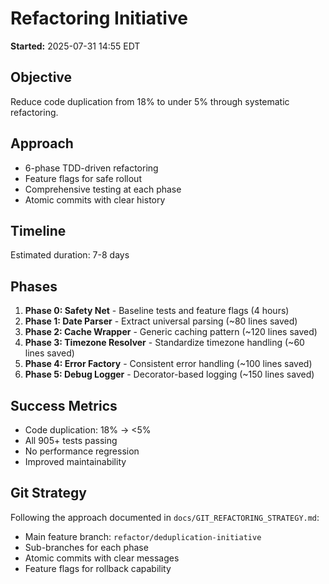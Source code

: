 # Refactoring Initiative

**Started:** 2025-07-31 14:55 EDT

## Objective
Reduce code duplication from 18% to under 5% through systematic refactoring.

## Approach
- 6-phase TDD-driven refactoring
- Feature flags for safe rollout  
- Comprehensive testing at each phase
- Atomic commits with clear history

## Timeline
Estimated duration: 7-8 days

## Phases
1. **Phase 0: Safety Net** - Baseline tests and feature flags (4 hours)
2. **Phase 1: Date Parser** - Extract universal parsing (~80 lines saved)
3. **Phase 2: Cache Wrapper** - Generic caching pattern (~120 lines saved)
4. **Phase 3: Timezone Resolver** - Standardize timezone handling (~60 lines saved)
5. **Phase 4: Error Factory** - Consistent error handling (~100 lines saved)
6. **Phase 5: Debug Logger** - Decorator-based logging (~150 lines saved)

## Success Metrics
- Code duplication: 18% → <5%
- All 905+ tests passing
- No performance regression
- Improved maintainability

## Git Strategy
Following the approach documented in `docs/GIT_REFACTORING_STRATEGY.md`:
- Main feature branch: `refactor/deduplication-initiative`
- Sub-branches for each phase
- Atomic commits with clear messages
- Feature flags for rollback capability